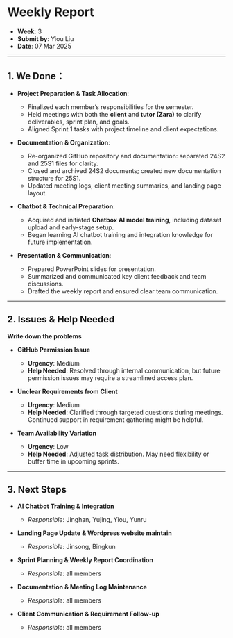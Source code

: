 # Weekly Report  
- **Week**: 3  
- **Submit by**: Yiou Liu
- **Date**: 07 Mar 2025

---

## 1. We Done：

- **Project Preparation & Task Allocation**:  
  - Finalized each member’s responsibilities for the semester.  
  - Held meetings with both the **client** and **tutor (Zara)** to clarify deliverables, sprint plan, and goals.  
  - Aligned Sprint 1 tasks with project timeline and client expectations.

- **Documentation & Organization**:  
  - Re-organized GitHub repository and documentation: separated 24S2 and 25S1 files for clarity.  
  - Closed and archived 24S2 documents; created new documentation structure for 25S1.  
  - Updated meeting logs, client meeting summaries, and landing page layout.  

- **Chatbot & Technical Preparation**:  
  - Acquired and initiated **Chatbox AI model training**, including dataset upload and early-stage setup.  
  - Began learning AI chatbot training and integration knowledge for future implementation.

- **Presentation & Communication**:  
  - Prepared PowerPoint slides for presentation.  
  - Summarized and communicated key client feedback and team discussions.  
  - Drafted the weekly report and ensured clear team communication.

---

## 2. Issues & Help Needed  
**Write down the problems**

- **GitHub Permission Issue**  
  - **Urgency**: Medium  
  - **Help Needed**: Resolved through internal communication, but future permission issues may require a streamlined access plan.

- **Unclear Requirements from Client**  
  - **Urgency**: Medium  
  - **Help Needed**: Clarified through targeted questions during meetings. Continued support in requirement gathering might be helpful.

- **Team Availability Variation**  
  - **Urgency**: Low  
  - **Help Needed**: Adjusted task distribution. May need flexibility or buffer time in upcoming sprints.

---

## 3. Next Steps  
- **AI Chatbot Training & Integration**  
  - *Responsible*: Jinghan, Yujing, Yiou, Yunru

- **Landing Page Update & Wordpress website maintain**  
  - *Responsible*: Jinsong, Bingkun

- **Sprint Planning & Weekly Report Coordination**  
  - *Responsible*: all members

- **Documentation & Meeting Log Maintenance**  
  - *Responsible*: all members

- **Client Communication & Requirement Follow-up**  
  - *Responsible*: all members
